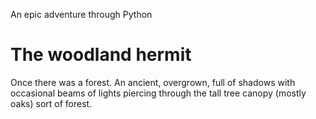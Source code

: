 An epic adventure through Python

The woodland hermit
===================

Once there was a forest. An ancient, overgrown, full of shadows with 
occasional beams of lights piercing through the tall tree canopy (mostly oaks) 
sort of forest.